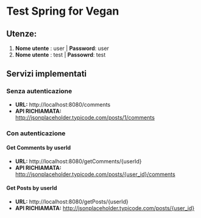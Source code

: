 # Test Spring for Vegan

## Utenze:

1) **Nome utente** : user | **Password**: user
2) **Nome utente** : test | **Passowrd**: test


## Servizi implementati

### Senza autenticazione

* **URL:** http://localhost:8080/comments
* **API RICHIAMATA:** http://jsonplaceholder.typicode.com/posts/1/comments

### Con autenticazione

#### Get Comments by userId

* **URL:** http://localhost:8080/getComments/{userId}
* **API RICHIAMATA:** http://jsonplaceholder.typicode.com/posts/{user_id}/comments


#### Get Posts by userId

* **URL:** http://localhost:8080/getPosts/{userId}
* **API RICHIAMATA:** http://jsonplaceholder.typicode.com/posts/{user_id}
